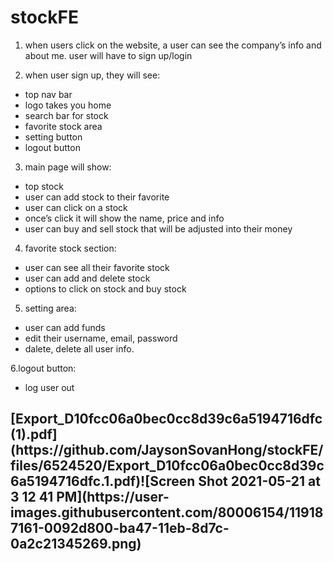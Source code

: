 
# stockFE


1. when users click on the website, a user can see the company’s info and about me.
user will have to sign up/login

2. when user sign up, they will see:

<ul>
  <li>top nav bar</li>
  <li>logo takes you home</li>
  <li>search bar for stock</li>
  <li>favorite stock area</li>
  <li>setting button </li>
  <li>logout button</li>
</ul>

3. main page will show:
<ul>
  <li>top stock</li>
  <li>user can add stock to their favorite </li>
  <li>user can click on a stock</li>
  <li>once’s click it will show the name, price and info</li>
  <li>user can buy and sell stock that will be adjusted into their money</li>
</ul>

4. favorite stock section:

<ul>
  <li>user can see all their favorite stock</li>
  <li>user can add and delete stock </li>
  <li>options to click on stock and buy stock</li>
</ul>

5. setting area:

<ul>
  <li>user can add funds</li>
  <li>edit their username, email, password</li>
  <li>dalete, delete all user info. </li>
</ul>


6.logout button:
<ul>
<li>log user out</li>
</ul>

<h2>[Export_D10fcc06a0bec0cc8d39c6a5194716dfc (1).pdf](https://github.com/JaysonSovanHong/stockFE/files/6524520/Export_D10fcc06a0bec0cc8d39c6a5194716dfc.1.pdf)![Screen Shot 2021-05-21 at 3 12 41 PM](https://user-images.githubusercontent.com/80006154/119187161-0092d800-ba47-11eb-8d7c-0a2c21345269.png)
</h2>
